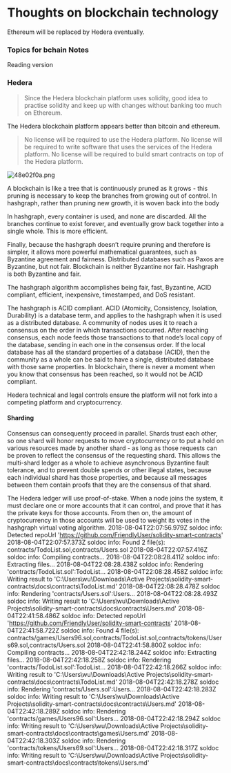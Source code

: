 # Thoughts on blockchain technology

Ethereum will be replaced by Hedera eventually.
### Topics for bchain Notes


Reading version [](https://s3.amazonaws.com/hedera-hashgraph/hh-whitepaper-v1.1-180518.pdf)


### Hedera

> Since the Hedera blockchain platform uses solidity, good idea to practise solidity and keep up with changes without banking too much on Ethereum.

The Hedera blockchain platform appears better than bitcoin and ethereum.

> No license will be required to use the Hedera platform. No license will be
required to write software that uses the services of the Hedera platform.
No license will be required to build smart contracts on top of the Hedera
platform.

![48e02f0a.png](:storage\0465a229-b3e8-4a99-9d99-1032d5af9897\48e02f0a.png)

A blockchain is like a tree that is continuously pruned as it grows -
this pruning is necessary to keep the branches from growing out of
control. In hashgraph, rather than pruning new growth, it is woven
back into the body

In hashgraph, every container is used, and none are discarded. All the
branches continue to exist forever, and eventually grow back together
into a single whole. This is more efficient.

Finally, because the hashgraph doesn’t require pruning and therefore
is simpler, it allows more powerful mathematical guarantees, such
as Byzantine agreement and fairness. Distributed databases such as
Paxos are Byzantine, but not fair. Blockchain is neither Byzantine nor
fair. Hashgraph is both Byzantine and fair.

The hashgraph algorithm accomplishes being fair, fast, Byzantine,
ACID compliant, efficient, inexpensive, timestamped, and DoS
resistant.

The hashgraph is ACID compliant. ACID (Atomicity, Consistency, Isolation, Durability) is a database term,
and applies to the hashgraph when it is used as a distributed database. A community of nodes uses it
to reach a consensus on the order in which transactions occurred. After reaching consensus, each node
feeds those transactions to that node’s local copy of the database, sending in each one in the consensus
order. If the local database has all the standard properties of a database (ACID), then the community as a
whole can be said to have a single, distributed database with those same properties. In blockchain, there is
never a moment when you know that consensus has been reached, so it would not be ACID compliant.

Hedera technical and legal controls ensure the platform will not fork into a competing platform and
cryptocurrency. 

#### Sharding 

Consensus can consequently proceed in
parallel. Shards trust each other, so one shard will honor requests to move cryptocurrency or to put a
hold on various resources made by another shard - as long as those requests can be proven to reflect the
consensus of the requesting shard. This allows the multi-shard ledger as a whole to achieve asynchronous
Byzantine fault tolerance, and to prevent double spends or other illegal states, because each individual
shard has those properties, and because all messages between them contain proofs that they are the
consensus of that shard.


The Hedera ledger will use proof-of-stake. When a node joins the system, it must declare one or more
accounts that it can control, and prove that it has the private keys for those accounts. From then on,
the amount of cryptocurrency in those accounts will be used to weight its votes in the hashgraph virtual
voting algorithm. 2018-08-04T22:07:56.979Z soldoc info: Detected repoUrl 'https://github.com/FriendlyUser/solidity-smart-contracts'
2018-08-04T22:07:57.373Z soldoc info: Found 2 file(s): contracts/TodoList.sol,contracts/Users.sol
2018-08-04T22:07:57.416Z soldoc info: Compiling contracts...
2018-08-04T22:08:28.411Z soldoc info: Extracting files...
2018-08-04T22:08:28.438Z soldoc info: Rendering 'contracts/TodoList.sol':TodoList...
2018-08-04T22:08:28.458Z soldoc info: Writing result to 'C:\Users\wu\Downloads\Active Projects\solidity-smart-contracts\docs\contracts\TodoList.md'
2018-08-04T22:08:28.478Z soldoc info: Rendering 'contracts/Users.sol':Users...
2018-08-04T22:08:28.493Z soldoc info: Writing result to 'C:\Users\wu\Downloads\Active Projects\solidity-smart-contracts\docs\contracts\Users.md'
2018-08-04T22:41:58.486Z soldoc info: Detected repoUrl 'https://github.com/FriendlyUser/solidity-smart-contracts'
2018-08-04T22:41:58.722Z soldoc info: Found 4 file(s): contracts/games/Users96.sol,contracts/TodoList.sol,contracts/tokens/Users69.sol,contracts/Users.sol
2018-08-04T22:41:58.800Z soldoc info: Compiling contracts...
2018-08-04T22:42:18.244Z soldoc info: Extracting files...
2018-08-04T22:42:18.258Z soldoc info: Rendering 'contracts/TodoList.sol':TodoList...
2018-08-04T22:42:18.266Z soldoc info: Writing result to 'C:\Users\wu\Downloads\Active Projects\solidity-smart-contracts\docs\contracts\TodoList.md'
2018-08-04T22:42:18.278Z soldoc info: Rendering 'contracts/Users.sol':Users...
2018-08-04T22:42:18.283Z soldoc info: Writing result to 'C:\Users\wu\Downloads\Active Projects\solidity-smart-contracts\docs\contracts\Users.md'
2018-08-04T22:42:18.289Z soldoc info: Rendering 'contracts/games/Users96.sol':Users...
2018-08-04T22:42:18.294Z soldoc info: Writing result to 'C:\Users\wu\Downloads\Active Projects\solidity-smart-contracts\docs\contracts\games\Users.md'
2018-08-04T22:42:18.303Z soldoc info: Rendering 'contracts/tokens/Users69.sol':Users...
2018-08-04T22:42:18.317Z soldoc info: Writing result to 'C:\Users\wu\Downloads\Active Projects\solidity-smart-contracts\docs\contracts\tokens\Users.md'

